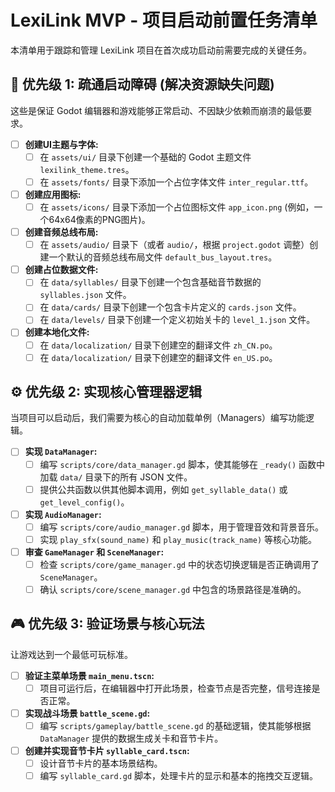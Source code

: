 # LexiLink MVP - 项目启动前置任务清单

本清单用于跟踪和管理 LexiLink 项目在首次成功启动前需要完成的关键任务。

## 🚀 优先级 1: 疏通启动障碍 (解决资源缺失问题)

这些是保证 Godot 编辑器和游戏能够正常启动、不因缺少依赖而崩溃的最低要求。

- [ ] **创建UI主题与字体:**
  - [ ] 在 `assets/ui/` 目录下创建一个基础的 Godot 主题文件 `lexilink_theme.tres`。
  - [ ] 在 `assets/fonts/` 目录下添加一个占位字体文件 `inter_regular.ttf`。

- [ ] **创建应用图标:**
  - [ ] 在 `assets/icons/` 目录下添加一个占位图标文件 `app_icon.png` (例如，一个64x64像素的PNG图片)。

- [ ] **创建音频总线布局:**
  - [ ] 在 `assets/audio/` 目录下（或者 `audio/`，根据 `project.godot` 调整）创建一个默认的音频总线布局文件 `default_bus_layout.tres`。

- [ ] **创建占位数据文件:**
  - [ ] 在 `data/syllables/` 目录下创建一个包含基础音节数据的 `syllables.json` 文件。
  - [ ] 在 `data/cards/` 目录下创建一个包含卡片定义的 `cards.json` 文件。
  - [ ] 在 `data/levels/` 目录下创建一个定义初始关卡的 `level_1.json` 文件。

- [ ] **创建本地化文件:**
  - [ ] 在 `data/localization/` 目录下创建空的翻译文件 `zh_CN.po`。
  - [ ] 在 `data/localization/` 目录下创建空的翻译文件 `en_US.po`。

## ⚙️ 优先级 2: 实现核心管理器逻辑

当项目可以启动后，我们需要为核心的自动加载单例（Managers）编写功能逻辑。

- [ ] **实现 `DataManager`:**
  - [ ] 编写 `scripts/core/data_manager.gd` 脚本，使其能够在 `_ready()` 函数中加载 `data/` 目录下的所有 JSON 文件。
  - [ ] 提供公共函数以供其他脚本调用，例如 `get_syllable_data()` 或 `get_level_config()`。

- [ ] **实现 `AudioManager`:**
  - [ ] 编写 `scripts/core/audio_manager.gd` 脚本，用于管理音效和背景音乐。
  - [ ] 实现 `play_sfx(sound_name)` 和 `play_music(track_name)` 等核心功能。

- [ ] **审查 `GameManager` 和 `SceneManager`:**
  - [ ] 检查 `scripts/core/game_manager.gd` 中的状态切换逻辑是否正确调用了 `SceneManager`。
  - [ ] 确认 `scripts/core/scene_manager.gd` 中包含的场景路径是准确的。

## 🎮 优先级 3: 验证场景与核心玩法

让游戏达到一个最低可玩标准。

- [ ] **验证主菜单场景 `main_menu.tscn`:**
  - [ ] 项目可运行后，在编辑器中打开此场景，检查节点是否完整，信号连接是否正常。

- [ ] **实现战斗场景 `battle_scene.gd`:**
  - [ ] 编写 `scripts/gameplay/battle_scene.gd` 的基础逻辑，使其能够根据 `DataManager` 提供的数据生成关卡和音节卡片。

- [ ] **创建并实现音节卡片 `syllable_card.tscn`:**
  - [ ] 设计音节卡片的基本场景结构。
  - [ ] 编写 `syllable_card.gd` 脚本，处理卡片的显示和基本的拖拽交互逻辑。 